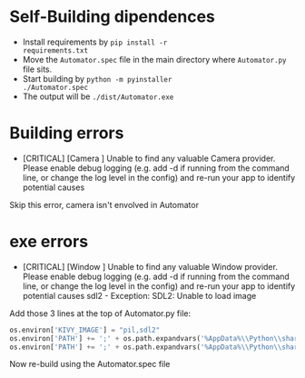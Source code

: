# Self-Building dipendences

- Install requirements by <code>pip install -r requirements.txt</code> 
- Move the <code>Automator.spec</code> file in the main directory where <code>Automator.py</code> file sits.
- Start building by <code>python -m pyinstaller ./Automator.spec</code>
- The output will be <code>./dist/Automator.exe</code>

# Building errors

- [CRITICAL] [Camera      ] Unable to find any valuable Camera provider. Please enable debug logging (e.g. add -d if running from the command line, or change the log level in the config) and re-run your app to identify potential causes

Skip this error, camera isn't envolved in Automator

# exe errors

- [CRITICAL] [Window      ] Unable to find any valuable Window provider. Please enable debug logging (e.g. add -d if running from the command line, or change the log level in the config) and re-run your app to identify potential causes
sdl2 - Exception: SDL2: Unable to load image

Add those 3 lines at the top of Automator.py file:
```python
os.environ['KIVY_IMAGE'] = "pil,sdl2"
os.environ['PATH'] += ';' + os.path.expandvars('%AppData%\\Python\\share\\glew\\bin')
os.environ['PATH'] += ';' + os.path.expandvars('%AppData%\\Python\\share\\sdl2\\bin')
```
Now re-build using the Automator.spec file
